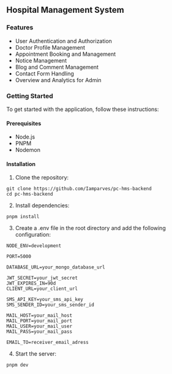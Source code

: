## Hospital Management System

### Features

- User Authentication and Authorization
- Doctor Profile Management
- Appointment Booking and Management
- Notice Management
- Blog and Comment Management
- Contact Form Handling
- Overview and Analytics for Admin

### Getting Started

To get started with the application, follow these instructions:

#### Prerequisites

- Node.js
- PNPM
- Nodemon

#### Installation

1. Clone the repository:

```
git clone https://github.com/Iamparves/pc-hms-backend
cd pc-hms-backend
```

2. Install dependencies:

```
pnpm install
```

3. Create a .env file in the root directory and add the following configuration:

```
NODE_ENV=development

PORT=5000

DATABASE_URL=your_mongo_database_url

JWT_SECRET=your_jwt_secret
JWT_EXPIRES_IN=90d
CLIENT_URL=your_client_url

SMS_API_KEY=your_sms_api_key
SMS_SENDER_ID=your_sms_sender_id

MAIL_HOST=your_mail_host
MAIL_PORT=your_mail_port
MAIL_USER=your_mail_user
MAIL_PASS=your_mail_pass

EMAIL_TO=receiver_email_adress
```

4. Start the server:

```
pnpm dev
```
